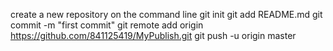 create a new repository on the command line
git init
git add README.md
git commit -m "first commit"
git remote add origin https://github.com/841125419/MyPublish.git
git push -u origin master
